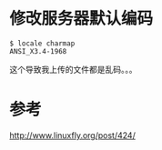 # 修改服务器默认编码

```
$ locale charmap
ANSI_X3.4-1968
```
这个导致我上传的文件都是乱码。。。


# 参考
<http://www.linuxfly.org/post/424/>
